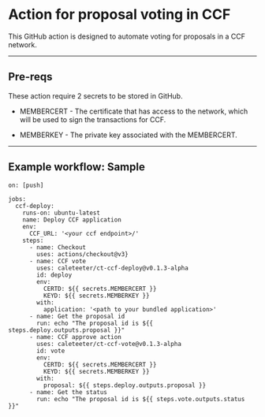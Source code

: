 # Action for proposal voting in CCF

This GitHub action is designed to automate voting for proposals in a CCF network.

---

## Pre-reqs

These action require 2 secrets to be stored in GitHub.

- MEMBERCERT - The certificate that has access to the network, which will be used to sign the transactions for CCF.

- MEMBERKEY - The private key associated with the MEMBERCERT.

---

## Example workflow: Sample

```
on: [push]

jobs:
  ccf-deploy:
    runs-on: ubuntu-latest
    name: Deploy CCF application
    env:
      CCF_URL: '<your ccf endpoint>/'
    steps:
      - name: Checkout
        uses: actions/checkout@v3}
      - name: CCF vote
        uses: caleteeter/ct-ccf-deploy@v0.1.3-alpha
        id: deploy
        env:
          CERTD: ${{ secrets.MEMBERCERT }}
          KEYD: ${{ secrets.MEMBERKEY }}
        with:
          application: '<path to your bundled application>'
      - name: Get the proposal id
        run: echo "The proposal id is ${{ steps.deploy.outputs.proposal }}"
      - name: CCF approve action
        uses: caleteeter/ct-ccf-vote@v0.1.3-alpha
        id: vote
        env:
          CERTD: ${{ secrets.MEMBERCERT }}
          KEYD: ${{ secrets.MEMBERKEY }}
        with:
          proposal: ${{ steps.deploy.outputs.proposal }}
      - name: Get the status
        run: echo "The proposal id is ${{ steps.vote.outputs.status }}"
```